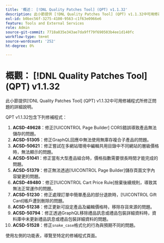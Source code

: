 ```yaml
---
title: '概述： [!DNL Quality Patches Tool] (QPT) v1.1.32'
description: 此小節提供 [!DNL Quality Patches Tool] (QPT) v1.1.32中可用修補程式所修正問題的詳細說明。
exl-id: b0bec56f-3275-4100-9563-c1f63e0966e6
feature: Tools and External Services
role: Admin
source-git-commit: 7718a835e343ae7da9ff79f690503b4ee1d140fc
workflow-type: tm+mt
source-wordcount: '252'
ht-degree: 0%

---
```


# 概觀： [!DNL Quality Patches Tool] (QPT) v1.1.32

此小節提供[!DNL Quality Patches Tool] (QPT) v1.1.32中可用修補程式所修正問題的詳細說明。

QPT v1.1.32包含下列修補程式：

1. **ACSD-49628**：修正[!UICONTROL Page Builder] CORS錯誤導致產品無法儲存的問題。
1. **ACSD-51305**：修正GraphQL回應中無法使用無庫存複合子產品的問題。
1. **ACSD-50621**：修正嘗試在多網站環境中編輯共用目錄中不同網站的層級價格時，無法顯示的問題。
1. **ACSD-51041**：修正當有大型產品組合時，價格指數需要很長時間才能完成的問題。
1. **ACSD-51379**：修正無法透過[!UICONTROL Page Builder]儲存頁面文字內容變更的問題。
1. **ACSD-49480**：修正[!UICONTROL Cart Price Rule]捨棄後續規則，導致其無法正常運作的問題。
1. **ACSD-51230**：修正處理訂單中簡單產品的部分退款時，[!UICONTROL Gift Card]帳戶遭到刪除的問題。
1. **ACSD-51238**：修正更新可設定產品及編輯價格時，移除存貨來源的問題。
1. **ACSD-50794**：修正透過GraphQL移除禮品訊息或禮品包裝詳細資料時，資料庫中未更新禮品訊息或禮品包裝詳細資料的問題。
1. **ACSD-51528**：修正`snake_case`格式化的行為與預期不同的問題。

使用左側的功能表，導覽至特定的修補程式頁面。
